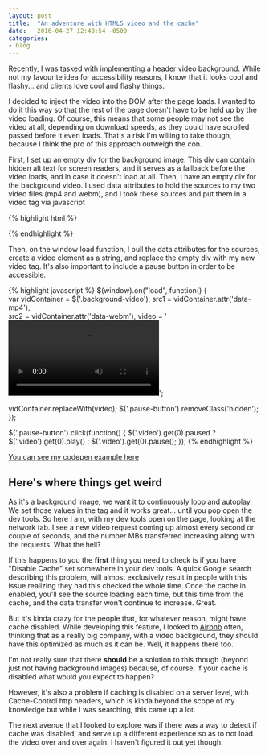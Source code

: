 ```yaml
---
layout: post
title:  "An adventure with HTML5 video and the cache"
date:   2016-04-27 12:48:54 -0500
categories:
- blog
---
```


Recently, I was tasked with implementing a header video background. While not my favourite idea for accessibility reasons, I know that it looks cool and flashy... and clients love cool and flashy things.

I decided to inject the video into the DOM after the page loads. I wanted to do it this way so that the rest of the page doesn't have to be held up by the video loading. Of course, this means that some people may not see the video at all, depending on download speeds, as they could have scrolled passed before it even loads. That's a risk I'm willing to take though, because I think the pro of this approach outweigh the con.

First, I set up an empty div for the background image. This div can contain hidden alt text for screen readers, and it serves as a fallback before the video loads, and in case it doesn't load at all. Then, I have an empty div for the background video. I used data attributes to hold the sources to my two video files (mp4 and webm), and I took these sources and put them in a video tag via javascript

{% highlight html %}
<div class="background-image"></div>

<!-- Empty div to place video in -->
<div class="background-video" 
  data-mp4="https://a0.muscache.com/airbnb/static/Croatia-P1-1.mp4" 
  data-webm="https://a0.muscache.com/airbnb/static/Croatia-P1-0.webm">
</div>
{% endhighlight %}

Then, on the window load function, I pull the data attributes for the sources, create a video element as a string, and replace the empty div with my new video tag. It's also important to include a pause button in order to be accessible. 


{% highlight javascript %}
$(window).on("load", function() {    
  var vidContainer = $('.background-video'),
      src1 = vidContainer.attr('data-mp4'),  
      src2 = vidContainer.attr('data-webm'),
      video = '<video class="video" autoplay loop="loop"><source src="' + src1 + '" type="video/mp4"><source src="' + src2 + '" type="video/webm"></video>';

  vidContainer.replaceWith(video);
  $('.pause-button').removeClass('hidden');
}); 

$('.pause-button').click(function() {
  $('.video').get(0).paused ? $('.video').get(0).play() : $('.video').get(0).pause();
});
{% endhighlight %}


[You can see my codepen example here](http://codepen.io/hidanielle/pen/eZedWB])


## Here's where things get weird

As it's a background image, we want it to continuously loop and autoplay. We set those values in the tag and it works great... until you pop open the dev tools. So here I am, with my dev tools open on the page, looking at the network tab. I see a new video request coming up almost every second or couple of seconds, and the number MBs transferred increasing along with the requests. What the hell? 

If this happens to you the **first** thing you need to check is if you have "Disable Cache" set somewhere in your dev tools. A quick Google search describing this problem, will almost exclusively result in people with this issue realizing they had this checked the whole time. Once the cache in enabled, you'll see the source loading each time, but this time from the cache, and the data transfer won't continue to increase. Great. 

But it's kinda crazy for the people that, for whatever reason, might have cache disabled. While developing this feature, I looked to [Airbnb](https://www.airbnb.ca/) often, thinking that as a really big company, with a video background, they should have this optimized as much as it can be. Well, it happens there too. 

I'm not really sure that there **should** be a solution to this though (beyond just not having background images) because, of course, if your cache is disabled what would you expect to happen? 

However, it's also a problem if caching is disabled on a server level, with Cache-Control http headers, which is kinda beyond the scope of my knowledge but while I was searching, this came up a lot. 

The next avenue that I looked to explore was if there was a way to detect if cache was disabled, and serve up a different experience so as to not load the video over and over again. I haven't figured it out yet though.
